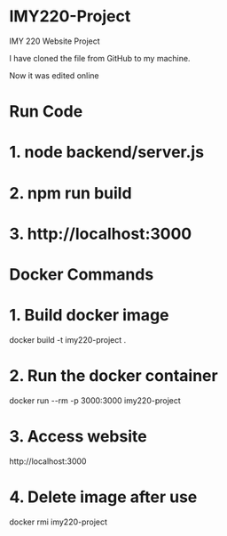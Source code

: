 # IMY220-Project #
IMY 220 Website Project

I have cloned the file from GitHub to my machine.

Now it was edited online

# Run Code #
# 1. node backend/server.js
# 2. npm run build
# 3. http://localhost:3000

# Docker Commands #
# 1. Build docker image
docker build -t imy220-project .

# 2. Run the docker container
docker run --rm -p 3000:3000 imy220-project

# 3. Access website
http://localhost:3000

# 4. Delete image after use
docker rmi imy220-project